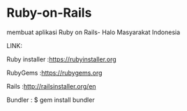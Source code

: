 # Ruby-on-Rails
membuat aplikasi Ruby on Rails- Halo Masyarakat Indonesia

LINK: 

Ruby installer :https://rubyinstaller.org

RubyGems :https://rubygems.org

Rails :http://railsinstaller.org/en

Bundler : $ gem install bundler
